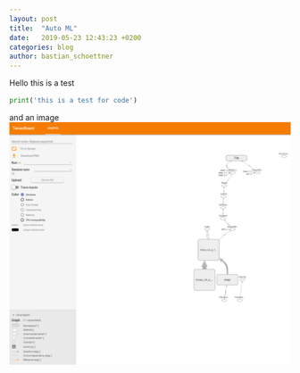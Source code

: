 ```yaml
---
layout: post
title:  "Auto ML"
date:   2019-05-23 12:43:23 +0200
categories: blog
author: bastian_schoettner
---
```

Hello this is a test
```python
print('this is a test for code')
```


and an image
![Model Graph in Tensorboard](/assets/board_graph_crop.png)